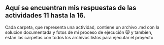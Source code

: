 ## Aquí se encuentran mis respuestas de las actividades 11 hasta la 16. 

Cada carpeta, que representa una actividad, contiene un archivo .md con la solucion documentada y fotos de mi proceso de ejecución 😸 y tambien, estan las carpetas con todos los archivos listos para ejecutar el proyecto.
